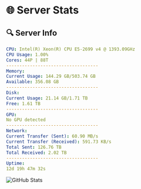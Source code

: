 # 🌐 Server Stats
## 🔍 Server Info
```yaml
CPU: Intel(R) Xeon(R) CPU E5-2699 v4 @ 1393.09GHz
CPU Usage: 1.00%
Cores: 44P | 88T
-----------------------------------
Memory:
Current Usage: 144.29 GB/503.74 GB
Available: 356.08 GB
-----------------------------------
Disk:
Current Usage: 21.14 GB/1.71 TB
Free: 1.61 TB
-----------------------------------
GPU:
No GPU detected
-----------------------------------
Network:
Current Transfer (Sent): 60.90 MB/s
Current Transfer (Received): 591.73 KB/s
Total Sent: 126.76 TB
Total Received: 2.02 TB
-----------------------------------
Uptime:
12d 19h 47m 32s
```
![GitHub Stats](https://img.shields.io/badge/Updated-2025-02-20_18:30:50-blue)